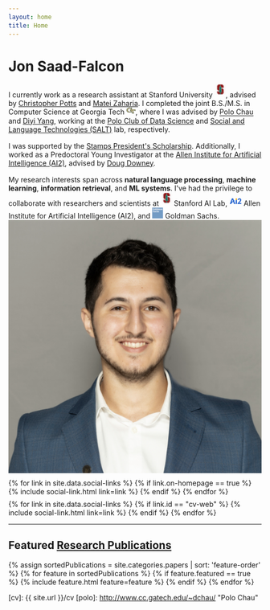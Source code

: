 ```yaml
---
layout: home
title: Home
---
```


<div id ="intro-wrapper" class="l-middle">
	<div id="intro-title-wrapper" class="intro-left">
		<h1 id="intro-title">Jon Saad-Falcon</h1>
		<!-- <div id="intro-subtitle">
			Undergrad in the College of Computing at Georgia Tech.
		</div> -->
	</div>
	<div class="intro-left">
	<div class="intro-left">
		I currently work as a research assistant at Stanford University <img class="intro-logo" style="width: 22px; padding-bottom: 5px;" src="/images/stanford.svg" />, advised by <a href="https://web.stanford.edu/~cgpotts/">Christopher Potts</a> and <a href="https://cs.stanford.edu/people/matei/">Matei Zaharia</a>. I completed the joint B.S./M.S. in Computer Science at Georgia Tech <img class="intro-logo" style="width: 18px; padding-bottom: 3px;" src="/images/gt.png" />, where I was advised by <a href="http://www.cc.gatech.edu/~dchau/">Polo Chau</a> and <a href="https://www.cc.gatech.edu/~dyang888/">Diyi Yang</a>, working at the <a href="http://poloclub.gatech.edu">Polo Club of Data Science</a> and <a href="https://www.cc.gatech.edu/~dyang888/group.html">Social and Language Technologies (SALT)</a> lab, respectively.
	</div>
	<div style="height: 1rem"></div>
	<div class="intro-left">
		I was supported by the <a href="https://stampsps.gatech.edu/">Stamps President's Scholarship</a>. Additionally, I worked as a Predoctoral Young Investigator at the <a href="https://allenai.org/"> Allen Institute for Artificial Intelligence (AI2)</a>, advised by <a href="https://users.cs.northwestern.edu/~ddowney/">Doug Downey</a>.
	</div>
	<div style="height: 1rem"></div>
	<div>
		My research interests span across <b>natural language processing</b>, <b>machine learning</b>, <b>information retrieval</b>, and <b>ML systems</b>. I've had the privilege to collaborate with researchers and scientists at <img class="intro-logo" style="width: 22px; padding-bottom: 5px;" src="/images/stanford.svg" /> Stanford AI Lab, <img class="intro-logo" style="width: 25px; padding-bottom: 3px;" src="/images/AI2.svg" /> Allen Institute for Artificial Intelligence (AI2), and <img class="intro-logo" style="width: 22px" src="/images/goldmansachs.svg" /> Goldman Sachs.
	</div>
</div>

<div class="intro-right">
	<img id="intro-image" class="intro-right" src="/images/jon.png">
	<div style="height: 0.5rem"></div>
	<div id="intro-image-links" class="intro-right">
		{% for link in site.data.social-links %}
			{% if link.on-homepage == true %}
				{% include social-link.html link=link %}
			{% endif %}
		{% endfor %}
	</div>
	<div style="height: 0.5rem"></div>
	<div id="intro-cv-wrapper" class="intro-right">
		{% for link in site.data.social-links %}
			{% if link.id == "cv-web" %}
				{% include social-link.html link=link %}
			{% endif %}
		{% endfor %}
		<!-- <div id="intro-cv"><a href="/cv">Here's my CV.</a></div> -->
	</div>
	</div>
</div>

<hr class="l-middle home-hr">

<h2 class="feature-title l-middle">
	Featured <a href="/cv#publications">Research Publications</a>
</h2>
<div class="cover-wrapper l-screen">
	{% assign sortedPublications = site.categories.papers | sort: 'feature-order' %}
	{% for feature in sortedPublications %}
		{% if feature.featured == true %}
			{% include feature.html feature=feature %}
		{% endif %}
	{% endfor %}
</div>



[gt]: http://www.gatech.edu "Georgia Tech"
[cse]: http://cse.gatech.edu "Georgia Tech Computational Science and Engineering"
[coc]: http://www.cc.gatech.edu "Georgia Tech College of Computing"

[cv]: {{ site.url }}/cv
[polo]: http://www.cc.gatech.edu/~dchau/ "Polo Chau"
